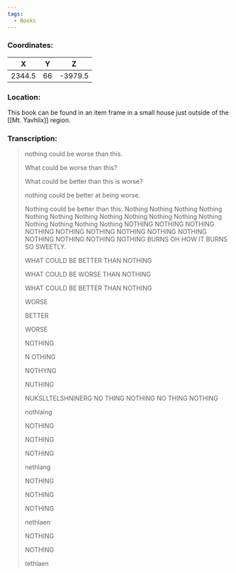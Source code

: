 ```yaml
---
tags:
  - Books
---
```


### Coordinates:
| **X** | **Y**| **Z** |
|:-----:|:----:|:-----:|
|2344.5  |66   |-3979.5  |

### Location:
This book can be found in an item frame in a small house just outside of the [[Mt. Yavhlix]] region. 

### Transcription:
> nothing could be worse than this.
>
> What could be worse than this?
>
> What could be better than this is worse?
>
> nothing could be better at being worse.
>
> Nothing could be better than this.
> Nothing
> Nothing
Nothing
Nothing
Nothing
Nothing
Nothing
Nothing
Nothing
Nothing
Nothing
Nothing
Nothing
Nothing
Nothing
Nothing
NOTHING
NOTHING
NOTHING
NOTHING
NOTHING
NOTHING
NOTHING
NOTHING
NOTHING
NOTHING
NOTHING
NOTHING
NOTHING BURNS
OH HOW IT BURNS SO SWEETLY.
>
> WHAT COULD BE BETTER THAN NOTHING
>
> WHAT COULD BE WORSE THAN NOTHING
>
> WHAT COULD BE BETTER THAN NOTHING
>
> WORSE
>
> BETTER
>
> WORSE
>
> NOTHING
>
> N OTHING
>
> NOTHYNG
>
> NUTHING
>
> NUKSLLTELSHNINERG
NO THING
NOTHING
NO THING
NOTHING
>
> nothlaing
>
> NOTHING
>
> NOTHING
>
> NOTHING
>
> nethlang
>
> NOTHING
>
> NOTHING
>
> NOTHING
>
> nethlaen
>
> NOTHING
>
> NOTHING
>
> tethlaen

